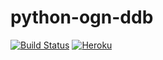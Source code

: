 # python-ogn-ddb

[![Build Status](https://travis-ci.org/Meisterschueler/python-ogn-ddb.svg?branch=master)](https://travis-ci.org/Meisterschueler/python-ogn-ddb)
[![Heroku](https://heroku-badge.herokuapp.com/?app=ogn-ddb)](https://ogn-ddb.herokuapp.com)

